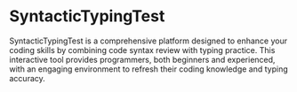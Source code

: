 # SyntacticTypingTest
SyntacticTypingTest is a comprehensive platform designed to enhance your coding skills by combining code syntax review with typing practice. This interactive tool provides programmers, both beginners and experienced, with an engaging environment to refresh their coding knowledge and typing accuracy.
